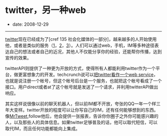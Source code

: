 # twitter，另一种web

- date: 2008-12-29

--------------------------


[twitter](http://twitter.com)现在已经成为了[cref 135 社会化媒体的一部分]，越来越多的人开始使用他，或者是类似的服务（[1](http://jiwai.de/)，[2](http://fanfou.com/)，[3](http://zuosa.com/)）。人们可以通过web，手机，IM等多种途径表达自己的想法或者自己的近况，其他人不仅能分享你的经验，还能帮你传播，达到宣传的效果。

twitterAPI则提供了一种更为开放的方式，使得所有人都能利用twitter作为一个平台，做更富想象力的开发。techcrunch说可以[把twitter看作一个web service](http://www.techcrunch.com/2007/03/27/twitter-becomes-mobile-dev-platform/)，也就是说注册一个帐号，但这个帐号后台是一个服务，也就把这个帐号看成了一个接口。用户direct或者at了这个帐号就是发送了一个请求，并利用twitterAPI做出响应。

其实这样说很像以前的聊天机器人，但以前IM都不开放，夸张的QQ一年一个样三年大变样。twitter开放的程度可以让你写自己的IM，还有任何能够想到的东西。像[MrTweet](http://twitter.com/MrTweet),follow他后，他会提供一张报表，告诉你你圈子之外你可能感兴趣的人，以及那些人的具体信息。如果twitter足够普及的话，他可以取代短信，可以取代IM，而且任何功能都能向上集成。
